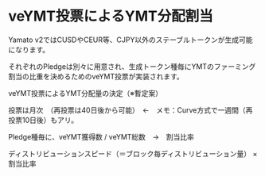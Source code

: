 # veYMT投票によるYMT分配割当

Yamato v2ではCUSDやCEUR等、CJPY以外のステーブルトークンが生成可能になります。

それぞれのPledgeは別々に用意され、生成トークン種毎にYMTのファーミング割当の比重を決めるためのveYMT投票が実装されます。





veYMT投票によるYMT分配量の決定（※暫定案）

投票は月次　（再投票は40日後から可能）　←　メモ：Curve方式で一週間（再投票10日後）もアリ。

Pledge種毎に、veYMT獲得数 / veYMT総数　→　割当比率

ディストリビューションスピード（＝ブロック毎ディストリビューション量） × 割当比率

